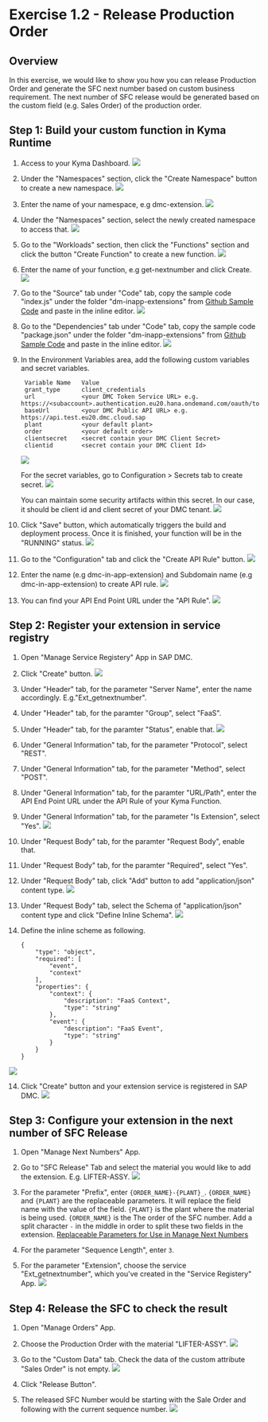 # Exercise 1.2 - Release Production Order

## Overview
In this exercise, we would like to show you how you can release Production Order and generate the SFC next number based on custom business requirement. The next number of SFC release would be generated based on the custom field (e.g. Sales Order) of the production order.

## Step 1: Build your custom function in Kyma Runtime
1. Access to your Kyma Dashboard.
![](assets/Exercise1.1_AccessKymaDashboard.png)

2. Under the "Namespaces" section, click the "Create Namespace" button to create a new namespace. 
![](assets/Exercise1.1_AddNewNamespace2.png)

3. Enter the name of your namespace, e.g dmc-extension.
![](assets/Exercise1.1_AddNewNamespace.png)

4. Under the "Namespaces" section, select the newly created namespace to access that.
![](assets/Exercise1.1_SelectNamespace.png)

5. Go to the "Workloads" section, then click the "Functions" section and click the button "Create Function" to create a new function.
![](assets/Exercise1.1_CreateFunction2.png)

6. Enter the name of your function, e.g get-nextnumber and click Create.
![](assets/Exercise1.1_CreateFunction.png)

7. Go to the "Source" tab under "Code" tab, copy the sample code "index.js" under the folder "dm-inapp-extensions" from [Github Sample Code](https://github.com/SAP-samples/digital-manufacturing-extension-samples) and paste in the inline editor.
![](assets/Exercise1.1_CopyIndexJS.png)

8. Go to the "Dependencies" tab under "Code" tab, copy the sample code "package.json" under the folder "dm-inapp-extensions" from [Github Sample Code](https://github.com/SAP-samples/digital-manufacturing-extension-samples) and paste in the inline editor.
![](assets/Exercise1.1_CopyPackageJson.png)

9. In the Environment Variables area, add the following custom variables and secret variables.

		Variable Name 	Value
		grant_type		client_credentials
		url				<your DMC Token Service URL> e.g. https://<subaccount>.authentication.eu20.hana.ondemand.com/oauth/token
		baseUrl			<your DMC Public API URL> e.g. https://api.test.eu20.dmc.cloud.sap
		plant			<your default plant>
		order			<your default order>
		clientsecret	<secret contain your DMC Client Secret>
		clientid		<secret contain your DMC Client Id>
		
	![](assets/Exercise1.2_EnvironmentVariable.png)

	For the secret variables, go to Configuration > Secrets tab to create secret.
	![](assets/Exercise1.2_CreateSecret.png)

	You can maintain some security artifacts within this secret. In our case, it should be client id and client secret of your DMC tenant.
	![](assets/Exercise1.2_SecretValue.png)

10. Click "Save" button, which automatically triggers the build and deployment process. Once it is finished, your function will be in the "RUNNING" status.
![](assets/Exercise1.1_SaveCodeChanges.png)

11. Go to the "Configuration" tab and click the "Create API Rule" button.
![](assets/Exercise1.1_ExposeFunction.png)

12. Enter the name (e.g dmc-in-app-extension) and Subdomain name (e.g dmc-in-app-extension) to create API rule.
![](assets/Exercise1.1_CreateAPIRule.png)

13. You can find your API End Point URL under the "API Rule". 
![](assets/Exercise1.1_DisplayAPIRule.png)


## Step 2: Register your extension in service registry
1. Open "Manage Service Registery" App in SAP DMC.

2. Click "Create" button.
![](assets/Exercise1.2_CreateService.png)

3. Under "Header" tab, for the parameter "Server Name", enter the name accordingly. E.g."Ext_getnextnumber".

4. Under "Header" tab, for the paramter "Group", select "FaaS".

5. Under "Header" tab, for the paramter "Status", enable that.
![](assets/Exercise1.2_CreateService2.png)

6. Under "General Information" tab, for the parameter "Protocol", select "REST".

7. Under "General Information" tab, for the parameter "Method", select "POST".

8. Under "General Information" tab, for the paramter "URL/Path", enter the API End Point URL under the API Rule of your Kyma Function.

8. Under "General Information" tab, for the parameter "Is Extension", select "Yes".
![](assets/Exercise1.2_CreateServiceGeneralInformation.png)

9. Under "Request Body" tab, for the paramter "Request Body", enable that.

10. Under "Request Body" tab, for the paramter "Required", select "Yes".

11. Under "Request Body" tab, click "Add" button to add "application/json" content type.
![](assets/Exercise1.2_CreateServiceRequestBody.png)

12. Under "Request Body" tab, select the Schema of "application/json" content type and click "Define Inline Schema".
![](assets/Exercise1.2_CreateServiceRequestBodyDefineSchema.png)

13. Define the inline scheme as following.

		{
		    "type": "object",
		    "required": [
		        "event",
		        "context"
		    ],
		    "properties": {
		        "context": {
		            "description": "FaaS Context",
		            "type": "string"
		        },
		        "event": {
		            "description": "FaaS Event",
		            "type": "string"
		        }
		    }
		}
![](assets/Exercise1.2_CreateServiceRequestBodyDefineSchema2.png)

14. Click "Create" button and your extension service is registered in SAP DMC.
![](assets/Exercise1.2_CreateService3.png)

## Step 3: Configure your extension in the next number of SFC Release
1. Open "Manage Next Numbers" App.

2. Go to "SFC Release" Tab and select the material you would like to add the extension. E.g. LIFTER-ASSY.
![](assets/Exercise1.2_SelectMaterial.png)

3. For the parameter "Prefix", enter `{ORDER_NAME}-{PLANT}_`. `{ORDER_NAME}` and `{PLANT}` are the replaceable parameters. It will replace the field name with the value of the field. `{PLANT}` is the plant where the material is being used. `{ORDER_NAME}` is the The order of the SFC number. Add a split character `-` in the middle in order to split these two fields in the extension. 
 [Replaceable Parameters for Use in Manage Next Numbers](https://help.sap.com/viewer/97c9e9b9fac74be2a023638cd1700b46/latest/en-US/3d61498ec33e44438ae9f32eb8b77e12.html)

4. For the parameter "Sequence Length", enter `3`.

5. For the parameter "Extension", choose the service "Ext_getnextnumber", which you've created in the "Service Registery" App.
![](assets/Exercise1.2_DefineNextNumber.png)

## Step 4: Release the SFC to check the result
1. Open "Manage Orders" App.

2. Choose the Production Order with the material "LIFTER-ASSY".
![](assets/Exercise1.2_SelectOrder.png)

3. Go to the "Custom Data" tab. Check the data of the custom attribute  "Sales Order" is not empty.
![](assets/Exercise1_OrderCustomData.png)

4. Click "Release Button".

5. The released SFC Number would be starting with the Sale Order and following with the current sequence number.
![](assets/Exercise1_ReleaseSFC.png)